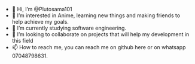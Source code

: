 - 👋 Hi, I’m @Plutosama101
- 👀 I’m interested in Anime, learning new things and making friends to help achieve my goals.
- 🌱 I’m currently studying software engineering.
- 💞️ I’m looking to collaborate on projects that will help my development in this field
- 📫 How to reach me, you can reach me on github here or on whatsapp 07048798631.

<!---
Plutosama101/Plutosama101 is a ✨ special ✨ repository because its `README.md` (this file) appears on your GitHub profile.
You can click the Preview link to take a look at your changes.
--->
